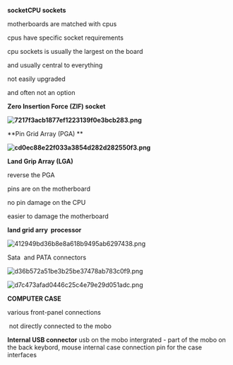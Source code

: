 **socketCPU sockets**

motherboards are matched with cpus

cpus have specific socket requirements

cpu sockets is usually the largest on the board

and usually central to everything

not easily upgraded

and often not an option

**Zero Insertion Force (ZIF) socket**

**![7217f3acb1877ef1223139f0e3bcb283.png](:/ef0af84f1f9246e3a1d8e3f822af901f)**

\*\*Pin Grid Array (PGA) \*\*

**![cd0ec88e22f033a3854d282d282550f3.png](:/992bc316127f41e2b12e97f322b4a949)**

**Land Grip Array (LGA)**

reverse the PGA

pins are on the motherboard

no pin damage on the CPU

easier to damage the motherboard

**land grid arry  processor**

![412949bd36b8e8a618b9495ab6297438.png](:/bcf83fb68b564b7bb5a97545141cf8a9)

Sata  and PATA connectors

![d36b572a51be3b25be37478ab783c0f9.png](:/9fa8c8f7c29540ac8b7820a42434faf3)

![d7c473afad0446c25c4e79e29d051adc.png](:/f1deea3b9f744b1c945bb7d61a09c430)

**COMPUTER CASE**

various front-panel connections

 not directly connected to the mobo
 
 **Internal USB connector**
 usb on the mobo
 intergrated - part of the mobo
  on the back
  keybord, mouse
  internal case connection
  pin for the case interfaces